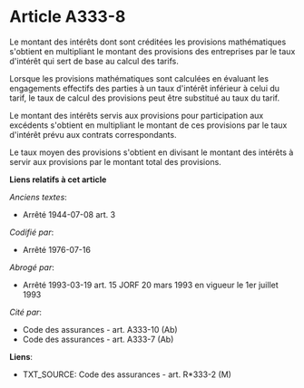 # Article A333-8

Le montant des intérêts dont sont créditées les provisions mathématiques s'obtient en multipliant le montant des provisions
des entreprises par le taux d'intérêt qui sert de base au calcul des tarifs.

Lorsque les provisions mathématiques sont calculées en évaluant les engagements effectifs des parties à un taux d'intérêt
inférieur à celui du tarif, le taux de calcul des provisions peut être substitué au taux du tarif.

Le montant des intérêts servis aux provisions pour participation aux excédents s'obtient en multipliant le montant de ces
provisions par le taux d'intérêt prévu aux contrats correspondants.

Le taux moyen des provisions s'obtient en divisant le montant des intérêts à servir aux provisions par le montant total des
provisions.

**Liens relatifs à cet article**

_Anciens textes_:

  - Arrêté 1944-07-08 art. 3

_Codifié par_:

  - Arrêté 1976-07-16

_Abrogé par_:

  - Arrêté 1993-03-19 art. 15 JORF 20 mars 1993 en vigueur le 1er juillet 1993

_Cité par_:

  - Code des assurances - art. A333-10 (Ab)
  - Code des assurances - art. A333-7 (Ab)

**Liens**:

  - TXT_SOURCE: Code des assurances - art. R*333-2 (M)
